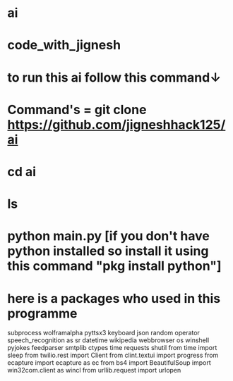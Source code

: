 # ai
# code_with_jignesh
# to run this ai follow this command↓
# Command's = git clone https://github.com/jigneshhack125/ai
#             cd ai
#             ls
#             python main.py [if you don't have python installed so install it using this command "pkg install python"]
#             here is a packages who used in this programme
subprocess
wolframalpha
pyttsx3
keyboard
json
random
operator
speech_recognition as sr
datetime
wikipedia
webbrowser
os
winshell
pyjokes
feedparser
smtplib
ctypes
time
requests
shutil
from time import sleep
from twilio.rest import Client
from clint.textui import progress
from ecapture import ecapture as ec
from bs4 import BeautifulSoup
import win32com.client as wincl
from urllib.request import urlopen
